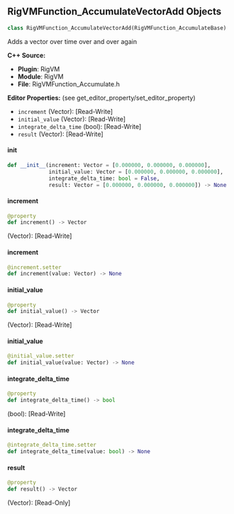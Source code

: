 ## RigVMFunction_AccumulateVectorAdd Objects

```python
class RigVMFunction_AccumulateVectorAdd(RigVMFunction_AccumulateBase)
```

Adds a vector over time over and over again

**C++ Source:**

- **Plugin**: RigVM
- **Module**: RigVM
- **File**: RigVMFunction_Accumulate.h

**Editor Properties:** (see get_editor_property/set_editor_property)

- ``increment`` (Vector):  [Read-Write]
- ``initial_value`` (Vector):  [Read-Write]
- ``integrate_delta_time`` (bool):  [Read-Write]
- ``result`` (Vector):  [Read-Write]

<a id="unreal.RigVMFunction_AccumulateVectorAdd.__init__"></a>

#### __init__

```python
def __init__(increment: Vector = [0.000000, 0.000000, 0.000000],
             initial_value: Vector = [0.000000, 0.000000, 0.000000],
             integrate_delta_time: bool = False,
             result: Vector = [0.000000, 0.000000, 0.000000]) -> None
```

<a id="unreal.RigVMFunction_AccumulateVectorAdd.increment"></a>

#### increment

```python
@property
def increment() -> Vector
```

(Vector):  [Read-Write]

<a id="unreal.RigVMFunction_AccumulateVectorAdd.increment"></a>

#### increment

```python
@increment.setter
def increment(value: Vector) -> None
```

<a id="unreal.RigVMFunction_AccumulateVectorAdd.initial_value"></a>

#### initial_value

```python
@property
def initial_value() -> Vector
```

(Vector):  [Read-Write]

<a id="unreal.RigVMFunction_AccumulateVectorAdd.initial_value"></a>

#### initial_value

```python
@initial_value.setter
def initial_value(value: Vector) -> None
```

<a id="unreal.RigVMFunction_AccumulateVectorAdd.integrate_delta_time"></a>

#### integrate_delta_time

```python
@property
def integrate_delta_time() -> bool
```

(bool):  [Read-Write]

<a id="unreal.RigVMFunction_AccumulateVectorAdd.integrate_delta_time"></a>

#### integrate_delta_time

```python
@integrate_delta_time.setter
def integrate_delta_time(value: bool) -> None
```

<a id="unreal.RigVMFunction_AccumulateVectorAdd.result"></a>

#### result

```python
@property
def result() -> Vector
```

(Vector):  [Read-Only]

<a id="unreal.RigUnit_AccumulateVectorAdd"></a>